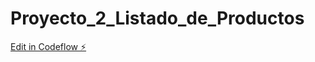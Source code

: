 # Proyecto_2_Listado_de_Productos

[Edit in Codeflow ⚡️](https://stackblitz.com/~/github.com/EmilianoRamirez/Proyecto_2_Listado_de_Productos)